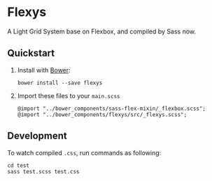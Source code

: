 # Flexys
A Light Grid System base on Flexbox, and compiled by Sass now.

## Quickstart

1. Install with [Bower](http://bower.io/):

    ```
    bower install --save flexys
    ```

2. Import these files to your `main.scss`

    ```
    @import "../bower_components/sass-flex-mixin/_flexbox.scss";
    @import "../bower_components/flexys/src/_flexys.scss";
    ```

## Development
To watch compiled `.css`, run commands as following:

```
cd test
sass test.scss test.css
```
